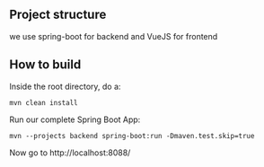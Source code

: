 
## Project structure
we use spring-boot for backend and VueJS for frontend

## How to build

Inside the root directory, do a: 

```
mvn clean install 
```

Run our complete Spring Boot App:

```
mvn --projects backend spring-boot:run -Dmaven.test.skip=true
```

Now go to http://localhost:8088/ 


